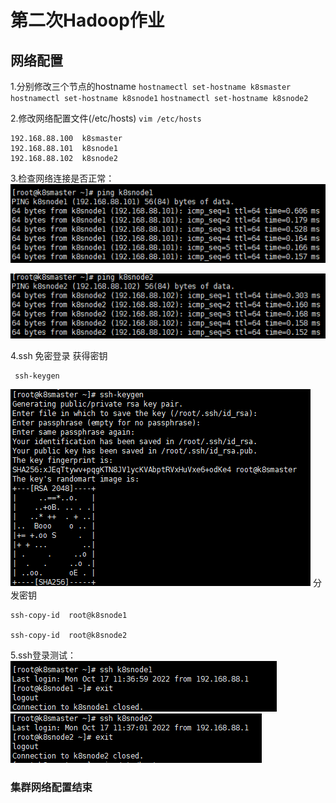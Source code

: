 # 第二次Hadoop作业 
## 网络配置


1.分别修改三个节点的hostname
`hostnamectl set-hostname k8smaster`
`hostnamectl set-hostname k8snode1`
`hostnamectl set-hostname k8snode2`

2.修改网络配置文件(/etc/hosts)
`vim /etc/hosts`

```shell
192.168.88.100  k8smaster
192.168.88.101  k8snode1
192.168.88.102  k8snode2
```

3.检查网络连接是否正常：
![输入图片说明](https://raw.githubusercontent.com/dfdbb/MyMakdownPhoto/master/2022/10/24/818h4JmQOGFhzUPH.png)

![输入图片说明](https://raw.githubusercontent.com/dfdbb/MyMakdownPhoto/master/2022/10/24/i8EPQHwgpd0FUndZ.png)

4.ssh 免密登录
获得密钥
```
 ssh-keygen
```
![输入图片说明](https://raw.githubusercontent.com/dfdbb/MyMakdownPhoto/master/2022/10/24/xWifOhO4rToi1Ujf.png)
分发密钥
```
ssh-copy-id  root@k8snode1

ssh-copy-id  root@k8snode2
```

5.ssh登录测试：
![输入图片说明](https://raw.githubusercontent.com/dfdbb/MyMakdownPhoto/master/2022/10/24/Xl5PFDrXC03nLlMk.png)
![输入图片说明](https://raw.githubusercontent.com/dfdbb/MyMakdownPhoto/master/2022/10/24/xP9Ze96au4CwrrrI.png)



### 集群网络配置结束


<!--stackedit_data:
eyJoaXN0b3J5IjpbLTkwNjEwNTY3OSw3NTU2MTk0MTNdfQ==
-->